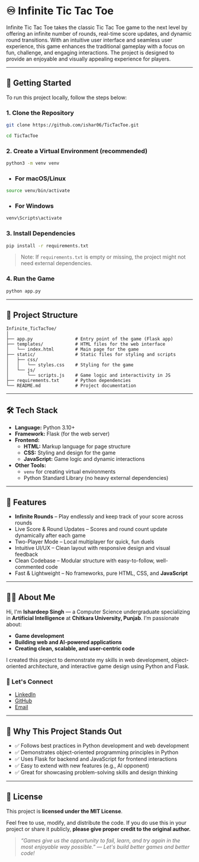 
# ♾️ Infinite Tic Tac Toe

Infinite Tic Tac Toe takes the classic Tic Tac Toe game to the next level by offering an infinite number of rounds, real-time score updates, and dynamic round transitions. With an intuitive user interface and seamless user experience, this game enhances the traditional gameplay with a focus on fun, challenge, and engaging interactions. The project is designed to provide an enjoyable and visually appealing experience for players.

---

## 🚀 Getting Started

To run this project locally, follow the steps below:

### 1. Clone the Repository

```bash
git clone https://github.com/ishar06/TicTacToe.git
```
```bash
cd TicTacToe
```

### 2. Create a Virtual Environment (recommended)

```bash
python3 -m venv venv
```
- ### For macOS/Linux

```bash
source venv/bin/activate
```
- ### For Windows

```bash
venv\Scripts\activate     
```

### 3. Install Dependencies

```bash
pip install -r requirements.txt
```

> Note: If `requirements.txt` is empty or missing, the project might not need external dependencies.

### 4. Run the Game

```bash
python app.py
```

---

## 📁 Project Structure

```
Infinite_TicTacToe/
│
├── app.py                # Entry point of the game (Flask app)
├── templates/            # HTML files for the web interface
│   └── index.html        # Main page for the game
├── static/               # Static files for styling and scripts
│   ├── css/
│   │   └── styles.css    # Styling for the game
│   └── js/
│       └── scripts.js    # Game logic and interactivity in JS
├── requirements.txt      # Python dependencies
└── README.md             # Project documentation
```

---

## 🛠️ Tech Stack

- **Language:** Python 3.10+
- **Framework:** Flask (for the web server)
- **Frontend:**
  - **HTML:** Markup language for page structure
  - **CSS:** Styling and design for the game
  - **JavaScript:** Game logic and dynamic interactions
- **Other Tools:**
  - `venv` for creating virtual environments
  - Python Standard Library (no heavy external dependencies)

---

## 🎯 Features

- **Infinite Rounds** – Play endlessly and keep track of your score across rounds
- Live Score & Round Updates – Scores and round count update dynamically after each game
- Two-Player Mode – Local multiplayer for quick, fun duels
- Intuitive UI/UX – Clean layout with responsive design and visual feedback
- Clean Codebase – Modular structure with easy-to-follow, well-commented code
- Fast & Lightweight – No frameworks, pure HTML, CSS, and **JavaScript**

---

## 👨‍💻 About Me

Hi, I'm **Ishardeep Singh** — a Computer Science undergraduate specializing in **Artificial Intelligence** at **Chitkara University, Punjab**. I’m passionate about:

- **Game development**
- **Building web and AI-powered applications**
- **Creating clean, scalable, and user-centric code**

I created this project to demonstrate my skills in web development, object-oriented architecture, and interactive game design using Python and Flask.

### 🔗 Let's Connect

- [LinkedIn](https://www.linkedin.com/in/ishardeep-singh-743789311/)
- [GitHub](https://github.com/ishar06)
- [Email](mailto:singhishardeep06@gmail.com)

---

## 📌 Why This Project Stands Out

- ✅ Follows best practices in Python development and web development
- ✅ Demonstrates object-oriented programming principles in Python
- ✅ Uses Flask for backend and JavaScript for frontend interactions
- ✅ Easy to extend with new features (e.g., AI opponent)
- ✅ Great for showcasing problem-solving skills and design thinking

---

## 📝 License

This project is **licensed under the MIT License**.

Feel free to use, modify, and distribute the code. If you do use this in your project or share it publicly, **please give proper credit to the original author.**

> _“Games give us the opportunity to fail, learn, and try again in the most enjoyable way possible.” — Let's build better games and better code!_
